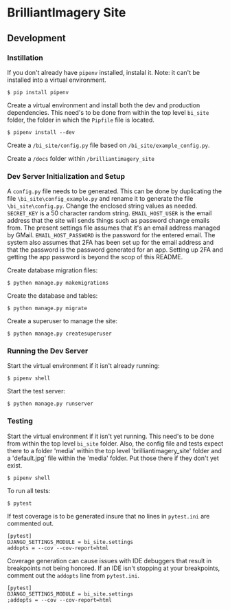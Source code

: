 # BrilliantImagery Site

## Development

### Instillation

If you don't already have `pipenv` installed, instalal it. Note: it can't be installed into a virtual environment.

```
$ pip install pipenv
```

Create a virtual environment and install both the dev and production dependencies. This need's to be done from within the top level `bi_site` folder, the folder in which the `Pipfile` file is located.

```
$ pipenv install --dev
```

Create a ``/bi_site/config.py`` file based on ``/bi_site/example_config.py``.

Create a ``/docs`` folder within ``/brilliantimagery_site``

### Dev Server Initialization and Setup

A `config.py` file needs to be generated. This can be done by duplicating the file `\bi_site\config_example.py` and rename it to generate the file `\bi_site\config.py`. Change the enclosed string values as needed. `SECRET_KEY` is a 50 character random string. `EMAIL_HOST_USER` is the email address that the site will sends things such as password change emails from. The present settings file assumes that it's an email address managed by GMail. `EMAIL_HOST_PASSWORD` is the password for the entered email. The system also assumes that 2FA has been set up for the email address and that the password is the password generated for an app. Setting up 2FA and getting the app password is beyond the scop of this README.

Create database migration files:

```
$ python manage.py makemigrations
```

Create the database and tables:

```
$ python manage.py migrate
```

Create a superuser to manage the site:

```
$ python manage.py createsuperuser
```

### Running the Dev Server

Start the virtual environment if it isn't already running:

```
$ pipenv shell
```

Start the test server:

```
$ python manage.py runserver
```

### Testing

Start the virtual environment if it isn't yet running. This need's to be done from within the top level `bi_site` folder. Also, the config file and tests expect there to a folder 'media' within the top level 'brilliantimagery_site' folder and a 'default.jpg' file within the 'media' folder. Put those there if they don't yet exist.

```
$ pipenv shell
```

To run all tests:

```
$ pytest
```

If test coverage is to be generated insure that no lines in `pytest.ini` are commented out.

```
[pytest]
DJANGO_SETTINGS_MODULE = bi_site.settings
addopts = --cov --cov-report=html
```

Coverage generation can cause issues with IDE debuggers that result in breakpoints not being honored. If an IDE isn't stopping at your breakpoints, comment out the `addopts` line from `pytest.ini`.

```
[pytest]
DJANGO_SETTINGS_MODULE = bi_site.settings
;addopts = --cov --cov-report=html
```
